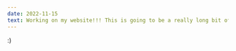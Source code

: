 ```yaml
---
date: 2022-11-15
text: Working on my website!!! This is going to be a really long bit of text to see how it gets handled
---
```


:)